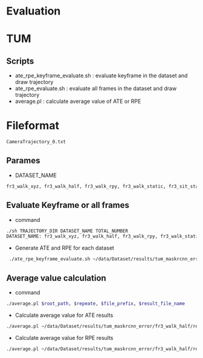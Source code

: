 # Evaluation



# TUM
## Scripts
- ate_rpe_keyframe_evaluate.sh  : evaluate keyframe in the dataset and draw trajectory
- ate_rpe_evaluate.sh   : evaluate all frames in the dataset and draw trajectory
- average.pl    : calculate average value of ATE or RPE

# Fileformat

```sh
CameraTrajectory_0.txt
```


## Parames

- DATASET_NAME

```sh
fr3_walk_xyz, fr3_walk_half, fr3_walk_rpy, fr3_walk_static, fr3_sit_static
```

## Evaluate Keyframe or all frames
- command

```sh
./sh TRAJECTORY_DIR DATASET_NAME TOTAL_NUMBER
DATASET_NAME: fr3_walk_xyz, fr3_walk_half, fr3_walk_rpy, fr3_walk_static, fr3_sit_static
```

- Generate ATE and RPE for each dataset

```sh
 ./ate_rpe_keyframe_evaluate.sh ~/data/Dataset/results/tum_maskrcnn_error/fr3_walk_half  fr3_walk_half 3
```

## Average value calculation

- command

```sh
./average.pl $root_path, $repeate, $file_prefix, $result_file_name
```


- Calculate average value for ATE results

```sh
./average.pl ~/data/Dataset/results/tum_maskrcnn_error/fr3_walk_half/result_keyframe 3 fr3_walk_half_ate ate.txt
```

- Calculate average value for RPE results

```sh
./average.pl ~/data/Dataset/results/tum_maskrcnn_error/fr3_walk_half/result_keyframe 3 fr3_walk_half_rpe rpe.txt
```

